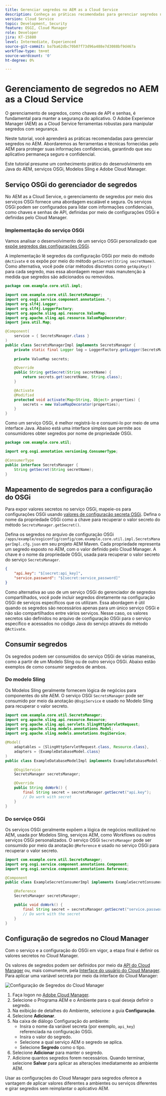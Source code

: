 ```yaml
---
title: Gerenciar segredos no AEM as a Cloud Service
description: Conheça as práticas recomendadas para gerenciar segredos no AEM as a Cloud Service, usando ferramentas e técnicas fornecidas pelo AEM para proteger suas informações confidenciais, garantindo que seu aplicativo permaneça seguro e confidencial.
version: Cloud Service
topic: Development, Security
feature: OSGI, Cloud Manager
role: Developer
jira: KT-15880
level: Intermediate, Experienced
source-git-commit: ba7ba62dbc70b07f73d96a488e7d3088bf9d467a
workflow-type: tm+mt
source-wordcount: '0'
ht-degree: 0%

---
```



# Gerenciamento de segredos no AEM as a Cloud Service

O gerenciamento de segredos, como chaves de API e senhas, é fundamental para manter a segurança do aplicativo. O Adobe Experience Manager (AEM) as a Cloud Service ferramentas robustas para manipular segredos com segurança.

Neste tutorial, você aprenderá as práticas recomendadas para gerenciar segredos no AEM. Abordaremos as ferramentas e técnicas fornecidas pelo AEM para proteger suas informações confidenciais, garantindo que seu aplicativo permaneça seguro e confidencial.

Este tutorial presume um conhecimento prático do desenvolvimento em Java do AEM, serviços OSGi, Modelos Sling e Adobe Cloud Manager.

## Serviço OSGi do gerenciador de segredos

No AEM as a Cloud Service, o gerenciamento de segredos por meio dos serviços OSGi fornece uma abordagem escalável e segura. Os serviços OSGi podem ser configurados para lidar com informações confidenciais, como chaves e senhas de API, definidas por meio de configurações OSGi e definidas pelo Cloud Manager.

### Implementação do serviço OSGi

Vamos analisar o desenvolvimento de um serviço OSGi personalizado que [expõe segredos das configurações OSGi](https://experienceleague.adobe.com/en/docs/experience-manager-cloud-service/content/implementing/deploying/configuring-osgi#secret-configuration-values).

A implementação lê segredos da configuração OSGi por meio do método `@Activate` e os expõe por meio do método `getSecret(String secretName)`. Como alternativa, você pode criar métodos discretos como `getApiKey()` para cada segredo, mas essa abordagem requer mais manutenção à medida que segredos são adicionados ou removidos.

```java
package com.example.core.util.impl;

import com.example.core.util.SecretsManager;
import org.osgi.service.component.annotations.*;
import org.slf4j.Logger;
import org.slf4j.LoggerFactory;
import org.apache.sling.api.resource.ValueMap;
import org.apache.sling.api.resource.ValueMapDecorator;
import java.util.Map;

@Component(
    service = { SecretsManager.class }
)
public class SecretsManagerImpl implements SecretsManager {
    private static final Logger log = LoggerFactory.getLogger(SecretsManagerImpl.class);
 
    private ValueMap secrets;

    @Override
    public String getSecret(String secretName) {
        return secrets.get(secretName, String.class);
    }

    @Activate
    @Modified
    protected void activate(Map<String, Object> properties) {
        secrets = new ValueMapDecorator(properties);
    }
}
```

Como um serviço OSGi, é melhor registrá-lo e consumi-lo por meio de uma interface Java. Abaixo está uma interface simples que permite aos consumidores obter segredos por nome de propriedade OSGi.

```java
package com.example.core.util;

import org.osgi.annotation.versioning.ConsumerType;

@ConsumerType
public interface SecretsManager {
    String getSecret(String secretName);
}
```

## Mapeamento de segredos para a configuração do OSGi

Para expor valores secretos no serviço OSGi, mapeie-os para configurações OSGi usando [valores de configuração secreta OSGi](https://experienceleague.adobe.com/en/docs/experience-manager-cloud-service/content/implementing/deploying/configuring-osgi#secret-configuration-values). Defina o nome da propriedade OSGi como a chave para recuperar o valor secreto do método `SecretsManager.getSecret()`.

Defina os segredos no arquivo de configuração OSGi `/apps/example/osgiconfig/config/com.example.core.util.impl.SecretsManagerImpl.cfg.json` em seu projeto AEM Maven. Cada propriedade representa um segredo exposto no AEM, com o valor definido pelo Cloud Manager. A chave é o nome da propriedade OSGi, usada para recuperar o valor secreto do serviço `SecretsManager`.

```json
{
    "api.key": "$[secret:api_key]",
    "service.password": "$[secret:service_password]"
}
```

Como alternativa ao uso de um serviço OSGi do gerenciador de segredos compartilhados, você pode incluir segredos diretamente na configuração OSGi de serviços específicos que os utilizam. Essa abordagem é útil quando os segredos são necessários apenas para um único serviço OSGi e não são compartilhados entre vários serviços. Nesse caso, os valores secretos são definidos no arquivo de configuração OSGi para o serviço específico e acessados no código Java do serviço através do método `@Activate`.

## Consumir segredos

Os segredos podem ser consumidos do serviço OSGi de várias maneiras, como a partir de um Modelo Sling ou de outro serviço OSGi. Abaixo estão exemplos de como consumir segredos de ambos.

### Do modelo Sling

Os Modelos Sling geralmente fornecem lógica de negócios para componentes do site AEM. O serviço OSGi `SecretsManager` pode ser consumido por meio da anotação `@OsgiService` e usado no Modelo Sling para recuperar o valor secreto.

```java
import com.example.core.util.SecretsManager;
import org.apache.sling.api.resource.Resource;
import org.apache.sling.api.servlets.SlingHttpServletRequest;
import org.apache.sling.models.annotations.Model;
import org.apache.sling.models.annotations.OsgiService;

@Model(
    adaptables = {SlingHttpServletRequest.class, Resource.class},
    adapters = {ExampleDatabaseModel.class}
)
public class ExampleDatabaseModelImpl implements ExampleDatabaseModel {

    @OsgiService
    SecretsManager secretsManager;

    @Override 
    public String doWork() {
        final String secret = secretsManager.getSecret("api.key");
        // Do work with secret
    }
}
```

### Do serviço OSGi

Os serviços OSGi geralmente expõem a lógica de negócios reutilizável no AEM, usada por Modelos Sling, serviços AEM, como Workflows ou outros serviços OSGi personalizados. O serviço OSGi `SecretsManager` pode ser consumido por meio da anotação `@Reference` e usado no serviço OSGi para recuperar o valor secreto.

```java
import com.example.core.util.SecretsManager;
import org.osgi.service.component.annotations.Component;
import org.osgi.service.component.annotations.Reference;

@Component
public class ExampleSecretConsumerImpl implements ExampleSecretConsumer {

    @Reference
    SecretsManager secretsManager;

    public void doWork() {
        final String secret = secretsManager.getSecret("service.password");
        // Do work with the secret
    }
}
```

## Configuração de segredos no Cloud Manager

Com o serviço e a configuração do OSGi em vigor, a etapa final é definir os valores secretos no Cloud Manager.

Os valores de segredos podem ser definidos por meio da [API do Cloud Manager](https://developer.adobe.com/experience-cloud/cloud-manager/reference/api/#tag/Variables) ou, mais comumente, pela [Interface do usuário do Cloud Manager](https://experienceleague.adobe.com/en/docs/experience-manager-cloud-service/content/implementing/using-cloud-manager/environment-variables#overview). Para aplicar uma variável secreta por meio da interface do Cloud Manager:

![Configuração de Segredos do Cloud Manager](./assets/secrets/cloudmanager-configuration.png)

1. Faça logon no [Adobe Cloud Manager](https://my.cloudmanager.adobe.com).
1. Selecione o Programa AEM e o Ambiente para o qual deseja definir o segredo.
1. Na exibição de detalhes do Ambiente, selecione a guia **Configuração**.
1. Selecione **Adicionar**.
1. Na caixa de diálogo Configuração do ambiente:
   - Insira o nome da variável secreta (por exemplo, `api_key`) referenciada na configuração OSGi.
   - Insira o valor do segredo.
   - Selecione a qual serviço AEM o segredo se aplica.
   - Selecione **Segredo** como o tipo.
1. Selecione **Adicionar** para manter o segredo.
1. Adicione quantos segredos forem necessários. Quando terminar, selecione **Salvar** para aplicar as alterações imediatamente ao ambiente AEM.

Usar as configurações do Cloud Manager para segredos oferece a vantagem de aplicar valores diferentes a ambientes ou serviços diferentes e girar segredos sem reimplantar o aplicativo AEM.

